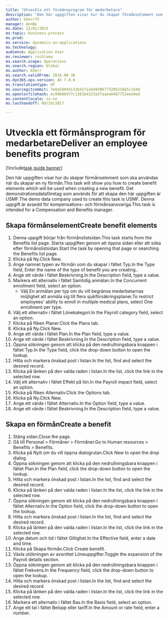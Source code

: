 ```yaml
--- 
title: "Utveckla ett förmånsprogram för medarbetare"
description: "Den här uppgiften visar hur du skapar förmånselement som ska användas när du skapar en ny förmån."
author: kherr75
manager: AnnBe
ms.date: 12/01/2015
ms.topic: business-process
ms.prod: 
ms.service: dynamics-ax-applications
ms.technology: 
audience: Application User
ms.reviewer: rschloma
ms.search.scope: Operations
ms.search.region: Global
ms.author: kherr
ms.search.validFrom: 2016-06-30
ms.dyn365.ops.version: AX 7.0.0
ms.translationtype: HT
ms.sourcegitcommit: 7e0a5d044133b917a3eb9386773205218e5c1b40
ms.openlocfilehash: ec99b86d77c1381b4323a5faaea0487752eee9ed
ms.contentlocale: sv-se
ms.lasthandoff: 09/29/2017

---
```

# <a name="deliver-an-employee-benefits-program"></a><span data-ttu-id="a9739-103">Utveckla ett förmånsprogram för medarbetare</span><span class="sxs-lookup"><span data-stu-id="a9739-103">Deliver an employee benefits program</span></span>

[!include[task guide banner](../../includes/task-guide-banner.md)]

<span data-ttu-id="a9739-104">Den här uppgiften visar hur du skapar förmånselement som ska användas när du skapar en ny förmån.</span><span class="sxs-lookup"><span data-stu-id="a9739-104">This task will show you how to create benefit elements which will be used when creating a new benefit.</span></span> <span data-ttu-id="a9739-105">Det demonstrationsdataföretag som används för att skapa den här uppgiften är USMF.</span><span class="sxs-lookup"><span data-stu-id="a9739-105">The demo data company used to create this task is USMF.</span></span> <span data-ttu-id="a9739-106">Denna uppgift är avsedd för kompensations- och förmånsansvariga.</span><span class="sxs-lookup"><span data-stu-id="a9739-106">This task is intended for a Compensation and Benefits manager.</span></span>


## <a name="create-benefit-elements"></a><span data-ttu-id="a9739-107">Skapa förmånselement</span><span class="sxs-lookup"><span data-stu-id="a9739-107">Create benefit elements</span></span>
1. <span data-ttu-id="a9739-108">Denna uppgift börjar från förmånslistsidan.</span><span class="sxs-lookup"><span data-stu-id="a9739-108">This task starts from the Benefits list page.</span></span> <span data-ttu-id="a9739-109">Starta uppgiften genom att öppna sidan eller att söka efter förmånslistsidan.</span><span class="sxs-lookup"><span data-stu-id="a9739-109">Start the task by opening that page or searching the Benefits list page.</span></span>
2. <span data-ttu-id="a9739-110">Klicka på Ny.</span><span class="sxs-lookup"><span data-stu-id="a9739-110">Click New.</span></span>
3. <span data-ttu-id="a9739-111">Ange namnet typen av förmån som du skapar i fältet Typ.</span><span class="sxs-lookup"><span data-stu-id="a9739-111">In the Type field, Enter the name of the type of benefit you are creating..</span></span>
4. <span data-ttu-id="a9739-112">Ange ett värde i fältet Beskrivning.</span><span class="sxs-lookup"><span data-stu-id="a9739-112">In the Description field, type a value.</span></span>
5. <span data-ttu-id="a9739-113">Markera ett alternativ i fältet Samtidig anmälan.</span><span class="sxs-lookup"><span data-stu-id="a9739-113">In the Concurrent enrollment field, select an option.</span></span>
    * <span data-ttu-id="a9739-114">Välj En anmälan per typ om du vill begränsa medarbetarnas möjlighet att anmäla sig till flera sjukförsäkringsplaner.</span><span class="sxs-lookup"><span data-stu-id="a9739-114">To restrict employees' ability to enroll in multiple medical plans, select One enrollment per type.</span></span>  
6. <span data-ttu-id="a9739-115">Välj ett alternativ i fältet Lönekategori.</span><span class="sxs-lookup"><span data-stu-id="a9739-115">In the Payroll category field, select an option.</span></span>
7. <span data-ttu-id="a9739-116">Klicka på fliken Planer.</span><span class="sxs-lookup"><span data-stu-id="a9739-116">Click the Plans tab.</span></span>
8. <span data-ttu-id="a9739-117">Klicka på Ny.</span><span class="sxs-lookup"><span data-stu-id="a9739-117">Click New.</span></span>
9. <span data-ttu-id="a9739-118">Ange ett värde i fältet Plan.</span><span class="sxs-lookup"><span data-stu-id="a9739-118">In the Plan field, type a value.</span></span>
10. <span data-ttu-id="a9739-119">Ange ett värde i fältet Beskrivning.</span><span class="sxs-lookup"><span data-stu-id="a9739-119">In the Description field, type a value.</span></span>
11. <span data-ttu-id="a9739-120">Öppna sökningen genom att klicka på den nedrullningsbara knappen i fältet Typ.</span><span class="sxs-lookup"><span data-stu-id="a9739-120">In the Type field, click the drop-down button to open the lookup.</span></span>
12. <span data-ttu-id="a9739-121">Hitta och markera önskad post i listan.</span><span class="sxs-lookup"><span data-stu-id="a9739-121">In the list, find and select the desired record.</span></span>
13. <span data-ttu-id="a9739-122">Klicka på länken på den valda raden i listan.</span><span class="sxs-lookup"><span data-stu-id="a9739-122">In the list, click the link in the selected row.</span></span>
14. <span data-ttu-id="a9739-123">Välj ett alternativ i fältet Effekt på lön.</span><span class="sxs-lookup"><span data-stu-id="a9739-123">In the Payroll impact field, select an option.</span></span>
15. <span data-ttu-id="a9739-124">Klicka på fliken Alternativ.</span><span class="sxs-lookup"><span data-stu-id="a9739-124">Click the Options tab.</span></span>
16. <span data-ttu-id="a9739-125">Klicka på Ny.</span><span class="sxs-lookup"><span data-stu-id="a9739-125">Click New.</span></span>
17. <span data-ttu-id="a9739-126">Ange ett värde i fältet Alternativ.</span><span class="sxs-lookup"><span data-stu-id="a9739-126">In the Option field, type a value.</span></span>
18. <span data-ttu-id="a9739-127">Ange ett värde i fältet Beskrivning.</span><span class="sxs-lookup"><span data-stu-id="a9739-127">In the Description field, type a value.</span></span>

## <a name="create-a-benefit"></a><span data-ttu-id="a9739-128">Skapa en förmån</span><span class="sxs-lookup"><span data-stu-id="a9739-128">Create a benefit</span></span>
1. <span data-ttu-id="a9739-129">Stäng sidan.</span><span class="sxs-lookup"><span data-stu-id="a9739-129">Close the page.</span></span>
2. <span data-ttu-id="a9739-130">Gå till Personal > Förmåner > Förmåner.</span><span class="sxs-lookup"><span data-stu-id="a9739-130">Go to Human resources > Benefits > Benefits.</span></span>
3. <span data-ttu-id="a9739-131">Klicka på Nytt om du vill öppna dialogrutan.</span><span class="sxs-lookup"><span data-stu-id="a9739-131">Click New to open the drop dialog.</span></span>
4. <span data-ttu-id="a9739-132">Öppna sökningen genom att klicka på den nedrullningsbara knappen i fältet Plan.</span><span class="sxs-lookup"><span data-stu-id="a9739-132">In the Plan field, click the drop-down button to open the lookup.</span></span>
5. <span data-ttu-id="a9739-133">Hitta och markera önskad post i listan.</span><span class="sxs-lookup"><span data-stu-id="a9739-133">In the list, find and select the desired record.</span></span>
6. <span data-ttu-id="a9739-134">Klicka på länken på den valda raden i listan.</span><span class="sxs-lookup"><span data-stu-id="a9739-134">In the list, click the link in the selected row.</span></span>
7. <span data-ttu-id="a9739-135">Öppna sökningen genom att klicka på den nedrullningsbara knappen i fältet Alternativ.</span><span class="sxs-lookup"><span data-stu-id="a9739-135">In the Option field, click the drop-down button to open the lookup.</span></span>
8. <span data-ttu-id="a9739-136">Hitta och markera önskad post i listan.</span><span class="sxs-lookup"><span data-stu-id="a9739-136">In the list, find and select the desired record.</span></span>
9. <span data-ttu-id="a9739-137">Klicka på länken på den valda raden i listan.</span><span class="sxs-lookup"><span data-stu-id="a9739-137">In the list, click the link in the selected row.</span></span>
10. <span data-ttu-id="a9739-138">Ange datum och tid i fältet Giltighet.</span><span class="sxs-lookup"><span data-stu-id="a9739-138">In the Effective field, enter a date and time.</span></span>
11. <span data-ttu-id="a9739-139">Klicka på Skapa förmån.</span><span class="sxs-lookup"><span data-stu-id="a9739-139">Click Create benefit.</span></span>
12. <span data-ttu-id="a9739-140">Växla utökningen av avsnittet Löneuppgifter.</span><span class="sxs-lookup"><span data-stu-id="a9739-140">Toggle the expansion of the Payroll details section.</span></span>
13. <span data-ttu-id="a9739-141">Öppna sökningen genom att klicka på den nedrullningsbara knappen i fältet Frekvens.</span><span class="sxs-lookup"><span data-stu-id="a9739-141">In the Frequency field, click the drop-down button to open the lookup.</span></span>
14. <span data-ttu-id="a9739-142">Hitta och markera önskad post i listan.</span><span class="sxs-lookup"><span data-stu-id="a9739-142">In the list, find and select the desired record.</span></span>
15. <span data-ttu-id="a9739-143">Klicka på länken på den valda raden i listan.</span><span class="sxs-lookup"><span data-stu-id="a9739-143">In the list, click the link in the selected row.</span></span>
16. <span data-ttu-id="a9739-144">Markera ett alternativ i fältet Bas.</span><span class="sxs-lookup"><span data-stu-id="a9739-144">In the Basis field, select an option.</span></span>
17. <span data-ttu-id="a9739-145">Ange ett tal i fältet Belopp eller tariff.</span><span class="sxs-lookup"><span data-stu-id="a9739-145">In the Amount or rate field, enter a number.</span></span>


